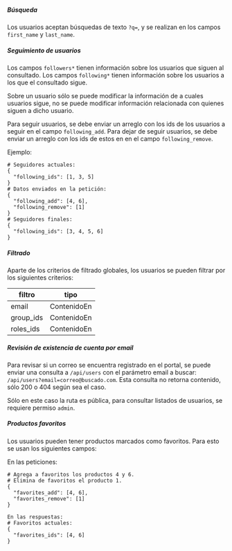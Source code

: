 ##### Búsqueda

Los usuarios aceptan búsquedas de texto `?q=`, y se realizan en los campos `first_name` y `last_name`.

##### Seguimiento de usuarios

Los campos `followers*` tienen información sobre los usuarios que siguen al consultado.
Los campos `following*` tienen información sobre los usuarios a los que el consultado sigue.

Sobre un usuario sólo se puede modificar la información de a cuales usuarios sigue, no se puede
modificar información relacionada con quienes siguen a dicho usuario.

Para seguir usuarios, se debe enviar un arreglo con los ids de los usuarios a seguir en el campo
`following_add`. Para dejar de seguir usuarios, se debe enviar un arreglo con los ids de estos en
en el campo `following_remove`.

Ejemplo:

```
# Seguidores actuales:
{
  "following_ids": [1, 3, 5]
}
# Datos enviados en la petición:
{
  "following_add": [4, 6],
  "following_remove": [1]
}
# Seguidores finales:
{
  "following_ids": [3, 4, 5, 6]
}
```

##### Filtrado

Aparte de los criterios de filtrado globales, los usuarios se pueden filtrar por los siguientes criterios:

|filtro|tipo|
|------|----|
|email|ContenidoEn|
|group_ids|ContenidoEn|
|roles_ids|ContenidoEn|

##### Revisión de existencia de cuenta por email

Para revisar si un correo se encuentra registrado en el portal, se puede enviar una consulta a `/api/users`
con el parámetro email a buscar: `/api/users?email=correo@buscado.com`. Esta consulta no retorna contenido,
sólo 200 o 404 según sea el caso.

Sólo en este caso la ruta es pública, para consultar listados de usuarios, se requiere permiso `admin`.


##### Productos favoritos

Los usuarios pueden tener productos marcados como favoritos. Para esto se usan los siguientes campos:

En las peticiones:
```
# Agrega a favoritos los productos 4 y 6.
# Elimina de favoritos el producto 1.
{
  "favorites_add": [4, 6],
  "favorites_remove": [1]
}
```
```
En las respuestas:
# Favoritos actuales:
{
  "favorites_ids": [4, 6]
}
```
